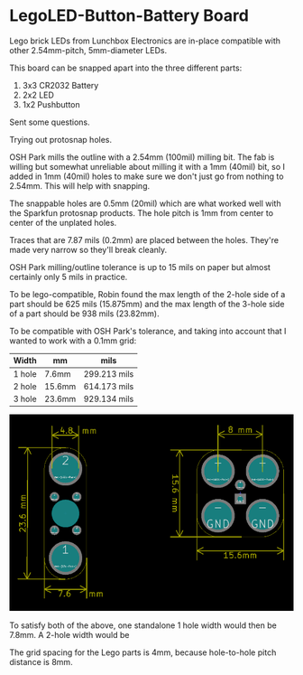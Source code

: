 # LegoLED-Button-Battery Board

Lego brick LEDs from Lunchbox Electronics are in-place compatible with other 2.54mm-pitch, 5mm-diameter LEDs. 

This board can be snapped apart into the three different parts:

1. 3x3 CR2032 Battery
1. 2x2 LED
1. 1x2 Pushbutton

Sent some questions.

Trying out protosnap holes. 

OSH Park mills the outline with a 2.54mm (100mil) milling bit. The fab is willing but somewhat unreliable about milling it with a 1mm (40mil) bit, so I added in 1mm (40mil) holes to make sure we don't just go from nothing to 2.54mm. This will help with snapping. 

The snappable holes are 0.5mm (20mil) which are what worked well with the Sparkfun protosnap products. The hole pitch is 1mm from center to center of the unplated holes. 

Traces that are 7.87 mils (0.2mm) are placed between the holes. They're made very narrow so they'll break cleanly.

OSH Park milling/outline tolerance is up to 15 mils on paper but almost certainly only 5 mils in practice.

To be lego-compatible, Robin found the max length of the 2-hole side of a part should be 625 mils (15.875mm) and the max length of the 3-hole side of a part should be 938 mils (23.82mm). 

To be compatible with OSH Park's tolerance, and taking into account that I wanted to work with a 0.1mm grid:

|Width|mm|mils|
|-----|--|----|
|1 hole|7.6mm|299.213 mils|
|2 hole|15.6mm|614.173 mils|
|3 hole|23.6mm|929.134 mils|

<img src="piece-width-template.png">

To satisfy both of the above, one standalone 1 hole width would then be 7.8mm. A 2-hole width would be 

The grid spacing for the Lego parts is 4mm, because hole-to-hole pitch distance is 8mm.  


